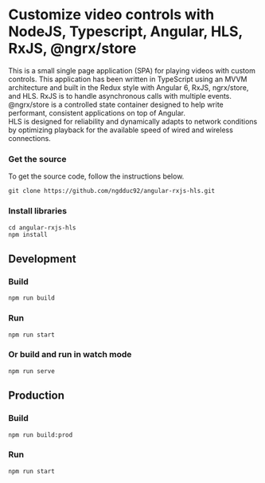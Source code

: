 # Customize video controls with NodeJS, Typescript, Angular, HLS, RxJS, @ngrx/store
This is a small single page application (SPA) for playing videos with custom controls. This application has been written in TypeScript using an MVVM architecture and built in the Redux style with Angular 6, RxJS, ngrx/store, and HLS. RxJS is to handle asynchronous calls with multiple events.  
@ngrx/store is a controlled state container designed to help write performant, consistent applications on top of Angular.  
HLS is designed for reliability and dynamically adapts to network conditions by optimizing playback for the available speed of wired and wireless connections.  

### Get the source
To get the source code, follow the instructions below.
```
git clone https://github.com/ngdduc92/angular-rxjs-hls.git
```

### Install libraries
```
cd angular-rxjs-hls
npm install
```
  
  
## Development
### Build
```
npm run build
```

### Run
```
npm run start
```

### Or build and run in watch mode
```
npm run serve
```
  
  
## Production
### Build
```
npm run build:prod
```

### Run
```
npm run start
```
